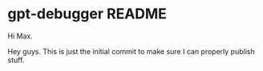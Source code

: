 # gpt-debugger README

Hi Max. 

Hey guys. This is just the initial commit to make sure I can properly publish stuff.